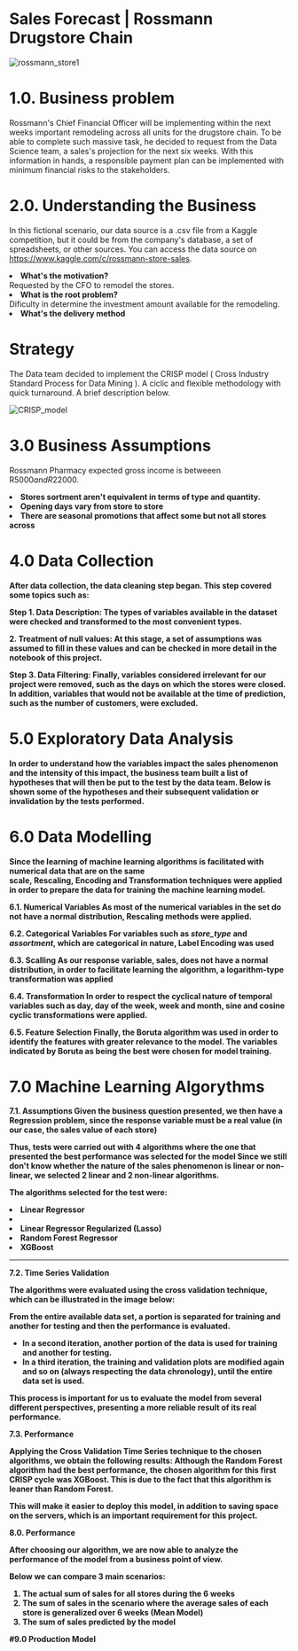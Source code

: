 # Sales Forecast | Rossmann Drugstore Chain

![rossmann_store1](https://user-images.githubusercontent.com/30410050/185254615-515bffcc-43d4-4831-a58d-ed1d895c1307.jpg)




# 1.0. Business problem

Rossmann's Chief Financial Officer will be implementing within the next weeks important remodeling across all units for the drugstore chain. 
To be able to complete such massive task, he decided to request from the Data Science team, a sales's projection for the next six weeks. With this information in hands, a responsible payment plan can be implemented with minimum financial risks to the stakeholders.  

# 2.0. Understanding the Business

In this fictional scenario, our data source is a .csv file from a Kaggle competition, but it could be from the company's database, a set of spreadsheets, or other sources. You can access the data source on https://www.kaggle.com/c/rossmann-store-sales.



<li><strong>What's the motivation?</strong></li> Requested by the CFO to remodel the stores.

<li><strong> What is the root problem?</strong></li> Dificulty in determine the investment amount available for the remodeling.

<li><strong>What's the delivery method</strong></li> 
 

# Strategy

The Data team decided to implement the CRISP model ( Cross Industry Standard Process for Data Mining ). A ciclic and flexible methodology with quick turnaround.
A brief description below.


![CRISP_model](https://user-images.githubusercontent.com/30410050/185259805-bfa281c7-430a-4ec4-a50e-040f5563aa6d.png)

# 3.0 Business Assumptions

Rossmann Pharmacy expected gross income is betweeen R$5000 and R$22000. 

<li><strong>Stores sortment aren't equivalent in terms of type and quantity.</strong></li> 
<li><strong>Opening days vary from store to store</li> 
<li><strong>There are seasonal promotions that affect some but not all stores across</li> 


# 4.0 Data Collection

After data collection, the data cleaning step began. This step covered some topics such as:
 
 <strong>Step 1. Data Description: </strong>The types of variables available in the dataset were checked and transformed to the most convenient types.
 
 <strong>2. Treatment of null values: </strong> At this stage, a set of assumptions was assumed to fill in these values ​​and can be checked in more detail in the notebook of this project.
 
 <strong>Step 3. Data Filtering: </strong> Finally, variables considered irrelevant for our project were removed, such as the days on which the stores were closed. In addition, variables that would not be available at the time of prediction, such as the number of customers, were excluded.
 
 
 # 5.0  Exploratory Data Analysis
 
In order to understand how the variables impact the sales phenomenon and the intensity of this impact, the business team built a list of hypotheses that will then be put to the test by the data team. Below is shown some of the hypotheses and their subsequent validation or invalidation by the tests performed.
 

# 6.0 Data Modelling
Since the learning of machine learning algorithms is facilitated with numerical data that are on the same scale, Rescaling, Encoding and Transformation techniques were applied in order to prepare the data for training the machine learning model.
 
 <strong>6.1. Numerical Variables</strong>
 As most of the numerical variables in the set do not have a normal distribution, Rescaling methods were applied.
 
 <strong>6.2. Categorical Variables</strong>
 For variables such as *store_type* and *assortment*, which are categorical in nature, **Label Encoding** was used
 
 <strong>6.3. Scalling</strong>
 As our response variable, sales, does not have a normal distribution, in order to facilitate learning the algorithm, a logarithm-type transformation was applied
 
 <strong>6.4. Transformation </strong>
 In order to respect the cyclical nature of temporal variables such as day, day of the week, week and month, sine and cosine cyclic transformations were applied.
 
 <strong>6.5. Feature Selection </strong>
 Finally, the Boruta algorithm was used in order to identify the features with greater relevance to the model. The variables indicated by Boruta as being the best   were chosen for model training.
 
 
# 7.0 Machine Learning Algorythms
 
<strong>7.1. Assumptions </strong> 
Given the business question presented, we then have a **Regression** problem, since the response variable must be a real value (in our case, the sales value of each store)

Thus, tests were carried out with 4 algorithms where the one that presented the best performance was selected for the model
Since we still don't know whether the nature of the sales phenomenon is linear or non-linear, we selected 2 linear and 2 non-linear algorithms.

The algorithms selected for the test were:
 
<li>Linear Regressor<li/>
<li> Linear Regressor Regularized (Lasso)</li>
<li> Random Forest Regressor</li>
<li> XGBoost</li>


*****

<strong>7.2. Time Series Validation</strong>
 
The algorithms were evaluated using the cross validation technique, which can be illustrated in the image below:

From the entire available data set, a portion is separated for training and another for testing and then the performance is evaluated.

- In a second iteration, another portion of the data is used for training and another for testing.
- In a third iteration, the training and validation plots are modified again and so on (always respecting the data chronology), until the entire data set is used.

This process is important for us to evaluate the model from several different perspectives, presenting a more reliable result of its real performance.

<strong> 7.3. Performance</strong>

Applying the Cross Validation Time Series technique to the chosen algorithms, we obtain the following results:
Although the Random Forest algorithm had the best performance, the chosen algorithm for this first CRISP cycle was XGBoost. This is due to the fact that this algorithm is leaner than Random Forest.

This will make it easier to deploy this model, in addition to saving space on the servers, which is an important requirement for this project.

<strong> 8.0. Performance</strong>



After choosing our algorithm, we are now able to analyze the performance of the model from a business point of view.

Below we can compare 3 main scenarios:

1. The actual sum of sales for all stores during the 6 weeks
2. The sum of sales in the scenario where the average sales of each store is generalized over 6 weeks (Mean Model)
3. The sum of sales predicted by the model



#9.0 Production Model

